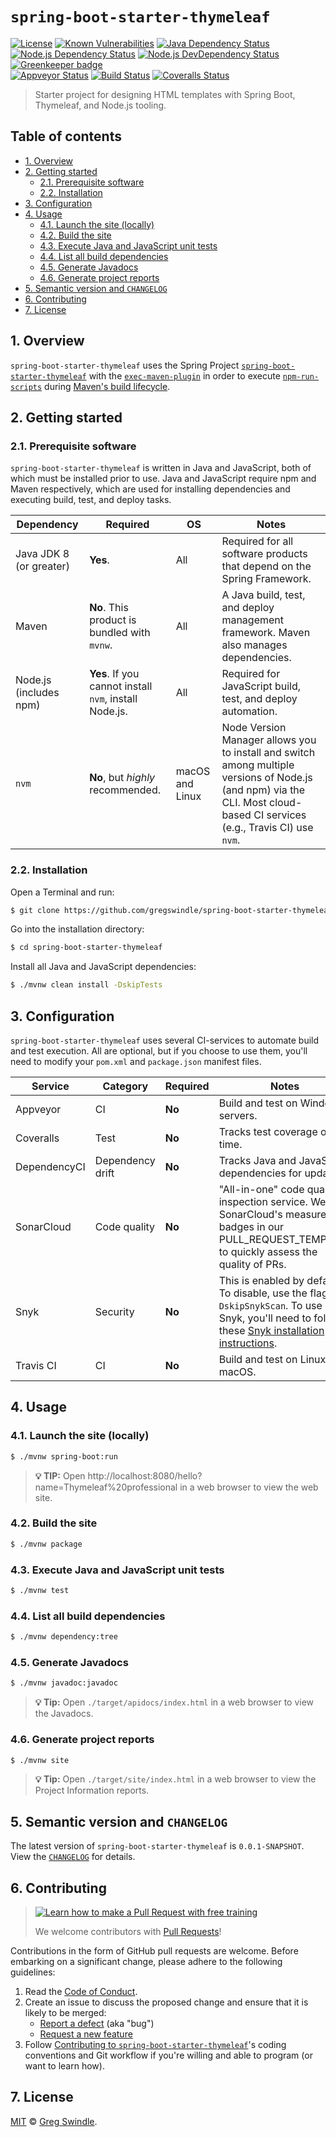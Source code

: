 # `spring-boot-starter-thymeleaf`

[![License][license-badge-image]][license-url]
[![Known Vulnerabilities](https://snyk.io/test/github/gregswindle/spring-boot-starter-thymeleaf/badge.svg?targetFile=pom.xml)](https://snyk.io/test/github/gregswindle/spring-boot-starter-thymeleaf)
[![Java Dependency Status](https://dependencyci.com/github/gregswindle/spring-boot-starter-thymeleaf/badge)](https://dependencyci.com/github/gregswindle/spring-boot-starter-thymeleaf)
[![Node.js Dependency Status][depstat-image]][depstat-url]
[![Node.js DevDependency Status][depstat-dev-image]][depstat-dev-url]
[![Greenkeeper badge](https://badges.greenkeeper.io/gregswindle/spring-boot-starter-thymeleaf.svg)](https://greenkeeper.io/)
<br>
[![Appveyor Status][appveyor-image]][appveyor-url]
[![Build Status][travis-image]][travis-url]
[![Coveralls Status][coveralls-image]][coveralls-url]


> Starter project for designing HTML templates with Spring Boot, Thymeleaf, and Node.js tooling.

## Table of contents
<!-- ⛔️ AUTO-GENERATED-CONTENT:START (TOC:excludeText=Table of contents) -->
- [1. Overview](#1-overview)
- [2. Getting started](#2-getting-started)
  * [2.1. Prerequisite software](#21-prerequisite-software)
  * [2.2. Installation](#22-installation)
- [3. Configuration](#3-configuration)
- [4. Usage](#4-usage)
  * [4.1. Launch the site (locally)](#41-launch-the-site-locally)
  * [4.2. Build the site](#42-build-the-site)
  * [4.3. Execute Java and JavaScript unit tests](#43-execute-java-and-javascript-unit-tests)
  * [4.4. List all build dependencies](#44-list-all-build-dependencies)
  * [4.5. Generate Javadocs](#45-generate-javadocs)
  * [4.6. Generate project reports](#46-generate-project-reports)
- [5. Semantic version and `CHANGELOG`](#5-semantic-version-and-changelog)
- [6. Contributing](#6-contributing)
- [7. License](#7-license)
<!-- ⛔️ AUTO-GENERATED-CONTENT:END -->

## 1. Overview

`spring-boot-starter-thymeleaf` uses the Spring Project [`spring-boot-starter-thymeleaf`][spring-boot-starter-thymeleaf-mvn-repo-url] with the [`exec-maven-plugin`][exec-maven-plugin-url] in order to execute [`npm-run-scripts`][npm-run-script-url] during [Maven's build lifecycle][maven-build-lifecycle-url].

## 2. Getting started

### 2.1. Prerequisite software

`spring-boot-starter-thymeleaf` is written in Java and JavaScript, both of which must be installed prior to use. Java and JavaScript require npm and Maven respectively, which are used for installing dependencies and executing build, test, and deploy tasks.

| Dependency              | Required                                           | OS              | Notes                                                                                                                                                                     |
|-------------------------|----------------------------------------------------|-----------------|---------------------------------------------------------------------------------------------------------------------------------------------------------------------------|
| Java JDK 8 (or greater) | **Yes**.                                               | All             | Required for all software products that depend on the Spring Framework.                                                                                                   |
| Maven                   | **No**. This product is bundled with `mvnw`.                                              | All             | A Java build, test, and deploy management framework. Maven also manages dependencies.                                                                                     |
| Node.js (includes npm)  | **Yes**. If you cannot install `nvm`, install Node.js. | All             | Required for JavaScript build, test, and deploy automation.                                                                                                               |
| `nvm`                   | **No**, but _highly_ recommended.                      | macOS and Linux | Node Version Manager allows you to install and switch among multiple versions of Node.js (and npm) via the CLI. Most cloud-based CI services (e.g., Travis CI) use `nvm`. |

### 2.2. Installation

Open a Terminal and run:

```bash
$ git clone https://github.com/gregswindle/spring-boot-starter-thymeleaf.git
```

Go into the installation directory:

```bash
$ cd spring-boot-starter-thymeleaf
```

Install all Java and JavaScript dependencies:

```bash
$ ./mvnw clean install -DskipTests
```

## 3. Configuration

`spring-boot-starter-thymeleaf` uses several CI-services to automate build and test execution. All are optional, but if you choose to use them, you'll need to modify your `pom.xml` and `package.json` manifest files.

| Service      | Category         | Required    | Notes                                                                                                                                                                                                      |
|--------------|------------------|-------------|------------------------------------------------------------------------------------------------------------------------------------------------------------------------------------------------------------|
| Appveyor     | CI               | **No**      | Build and test on Windows servers.                                                                                                                                                                         |
| Coveralls    | Test             | **No**      | Tracks test coverage over time.                                                                                                                                                                            |
| DependencyCI | Dependency drift | **No**      | Tracks Java and JavaScript dependencies for updates.                                                                                                                                                       |
| SonarCloud   | Code quality     | **No**      | "All-in-one" code quality inspection service. We use SonarCloud's measure badges in our PULL_REQUEST_TEMPLATE to quickly assess the quality of PRs.                                                        |
| Snyk         | Security         | **No**      | This is enabled by default. To disable, use the flag `--DskipSnykScan`. To use Snyk, you'll need to follow these [Snyk installation instructions](https://github.com/snyk/snyk-maven-plugin#installation). |
| Travis CI    | CI               | **No**      | Build and test on Linux and macOS.                                                                                                                                                                         |


## 4. Usage

### 4.1. Launch the site (locally)

```bash
$ ./mvnw spring-boot:run
```

> **:bulb: TIP:** Open http://localhost:8080/hello?name=Thymeleaf%20professional in a web browser to view the web site.

### 4.2. Build the site

```bash
$ ./mvnw package
```

### 4.3. Execute Java and JavaScript unit tests

```bash
$ ./mvnw test
```

### 4.4. List all build dependencies

```bash
$ ./mvnw dependency:tree
```

### 4.5. Generate Javadocs

```bash
$ ./mvnw javadoc:javadoc
```

> **:bulb: Tip:** Open `./target/apidocs/index.html` in a web browser to view the Javadocs.


### 4.6. Generate project reports

```bash
$ ./mvnw site
```

> **:bulb: Tip:** Open `./target/site/index.html` in a web browser to view the Project Information reports.

<!--
 Background

_If `spring-boot-starter-thymeleaf` depends on important but not widely known abstractions or other ecosystems, explain them here. This is also a good place to explain the product's motivation if similar products already exist._

-->
## 5. Semantic version and `CHANGELOG`

The latest version of `spring-boot-starter-thymeleaf` is `0.0.1-SNAPSHOT`. View the [`CHANGELOG`][changelog-url] for details.

## 6. Contributing
> [![Learn how to make a Pull Request with free training][prs-welcome-badge-image]][prs-welcome-url]
>
> We welcome contributors with [Pull Requests][prs-welcome-url]!

Contributions in the form of GitHub pull requests are welcome. Before embarking on a significant change, please adhere to the following guidelines:

  1. Read the [Code of Conduct][code-of-conduct-url].
  1. Create an issue to discuss the proposed change and ensure that it is likely to be merged:
      * [Report a defect][issues-new-defect-url] (aka "bug")
      * [Request a new feature][issues-new-feat-url]
  1. Follow [Contributing to `spring-boot-starter-thymeleaf`][contributing-url]'s coding conventions and Git workflow if you're willing and able to program (or want to learn how).

## 7. License

[MIT][license-url] © [Greg Swindle][author-url].




<!-- ⛔️ 📝 NOTE: PLEASE ALPHABETIZE LINK REFERENCES. 📝 ⛔️ -->

[appveyor-image]: https://ci.appveyor.com/api/projects/status/github/gregswindle/spring-boot-starter-thymeleaf?retina=true&svg=true
[appveyor-url]: https://ci.appveyor.com/api/projects/status/github/gregswindle/spring-boot-starter-thymeleaf?retina=true&svg=true
[author-url]: https://github.com/gregswindle
[changelog-url]: ./CHANGELOG.md
[code-of-conduct-url]: ./CODE_OF_CONDUCT.md
[contributing-url]: ./CONTRIBUTING.md
[coveralls-image]: https://img.shields.io/coveralls/gregswindle/spring-boot-starter-thymeleaf/master.svg?style=flat-square
[coveralls-url]: https://coveralls.io/r/gregswindle/spring-boot-starter-thymeleaf
[depstat-dev-image]: https://david-dm.org/gregswindle/spring-boot-starter-thymeleaf/dev-status.svg?style=flat-square
[depstat-dev-url]: https://david-dm.org/gregswindle/spring-boot-starter-thymeleaf#info=devDependencies
[depstat-image]: https://david-dm.org/gregswindle/spring-boot-starter-thymeleaf.svg?style=flat-square
[depstat-url]: https://david-dm.org/gregswindle/spring-boot-starter-thymeleaf
[exec-maven-plugin-url]: http://www.mojohaus.org/exec-maven-plugin/index.html
[issues-new-defect-url]: /gregswindle/spring-boot-starter-thymeleaf/issues/new?title=fix%28affected-scope%29%3A+subject-line-with-very-few-words&labels=Priority%3A+Medium%2CStatus%3A+Review+Needed%2CType%3A+Defect&body=%2A%2A%F0%9F%92%A1+TIP%3A%2A%2A+Select+the+%E2%86%96%EF%B8%8E%E2%8E%BE+Preview+%E2%8F%8B+Tab+above+help+read+these+instructions.%0D%0A%0D%0A%23%23+1.+Issue+type%0D%0A%3E%E2%8C%A6+Type+the+letter+%22x%22+in+the+%22checkbox%22+the+best+describe+this+issue.%0D%0A%0D%0A-+%5Bx%5D+__Feature%3A__+I%27m+requesting+a+product+enhancement.%0D%0A%0D%0A%23%23+2.+User+story+summary%0D%0A%3E%E2%8C%A6+Describe+what+you+want+to+accomplish%2C+in+what+role%2Fcapacity%2C+and+why+it%27s+important+to+you.%0D%0A%0D%0A%3E+__EXAMPLE%3A__%0D%0A%3E+As+a+Applicant%2C%0D%0A%3E+I+want+to+submit+my+resume%0D%0A%3E+In+order+to+be+considered+for+a+job+opening.%0D%0A%0D%0AAs+a+%7Brole%7D%2C%0D%0AI+must%2Fneed%2Fwant%2Fshould+%7Bdo+something%7D%0D%0AIn+order+to+%7Bachieve+value%7D.%0D%0A%0D%0A%23%23+3.+Acceptance+criteria%0D%0A%3E%E2%8C%A6+Replace+the+examples+below+with+your+own+imperative%2C+%22true%2Ffalse%22+statements+for+the+__behavior+you+expect__+to+see%2C+or+the+behavior+that+__would__+be+true+if+there+were+no+errors+%28for+defects%29.%0D%0A%0D%0A-+%5B+%5D+1.+Job+Applicants+receive+a+confirmation+email+after+they+submit+their+resumes.%0D%0A-+%5B+%5D+2.+An+Applicant%27s+resume+information+isn%27t+lost+when+errors+occur.%0D%0A-+%5B+%5D+3.+%7Bcriterion-three%7D%0D%0A-+%5B+%5D+4.+%7Bcriterion-four%7D%0D%0A%0D%0A%3C%21--+%E2%9B%94%EF%B8%8F++Do+not+remove+anything+below+this+comment.+%E2%9B%94%EF%B8%8F++--%3E%0D%0A%5Bicon-info-image%5D%3A+..%2Fdocs%2Fimg%2Ficons8%2Ficon-info-50.png%0D%0A
[issues-new-feat-url]: /gregswindle/spring-boot-starter-thymeleaf/issues/new?title=feat%28affected-scope%29%3A+subject-line-with-very-few-words&labels=Priority%3A+Medium%2CStatus%3A+Review+Needed%2CType%3A+Feature&body=%2A%2A%F0%9F%92%A1+TIP%3A%2A%2A+Select+the+%E2%86%96%EF%B8%8E%E2%8E%BE+Preview+%E2%8F%8B+Tab+above+help+read+these+instructions.%0D%0A%0D%0A%23%23+1.+Issue+type%0D%0A%3E%E2%8C%A6+Type+the+letter+%22x%22+in+the+%22checkbox%22+the+best+describe+this+issue.%0D%0A%0D%0A-+%5Bx%5D+__Feature%3A__+I%27m+requesting+a+product+enhancement.%0D%0A%0D%0A%23%23+2.+User+story+summary%0D%0A%3E%E2%8C%A6+Describe+what+you+want+to+accomplish%2C+in+what+role%2Fcapacity%2C+and+why+it%27s+important+to+you.%0D%0A%0D%0A%3E+__EXAMPLE%3A__%0D%0A%3E+As+a+Applicant%2C%0D%0A%3E+I+want+to+submit+my+resume%0D%0A%3E+In+order+to+be+considered+for+a+job+opening.%0D%0A%0D%0AAs+a+%7Brole%7D%2C%0D%0AI+must%2Fneed%2Fwant%2Fshould+%7Bdo+something%7D%0D%0AIn+order+to+%7Bachieve+value%7D.%0D%0A%0D%0A%23%23+3.+Acceptance+criteria%0D%0A%3E%E2%8C%A6+Replace+the+examples+below+with+your+own+imperative%2C+%22true%2Ffalse%22+statements+for+the+__behavior+you+expect__+to+see%2C+or+the+behavior+that+__would__+be+true+if+there+were+no+errors+%28for+defects%29.%0D%0A%0D%0A-+%5B+%5D+1.+Job+Applicants+receive+a+confirmation+email+after+they+submit+their+resumes.%0D%0A-+%5B+%5D+2.+An+Applicant%27s+resume+information+isn%27t+lost+when+errors+occur.%0D%0A-+%5B+%5D+3.+%7Bcriterion-three%7D%0D%0A-+%5B+%5D+4.+%7Bcriterion-four%7D%0D%0A%0D%0A%3C%21--+%E2%9B%94%EF%B8%8F++Do+not+remove+anything+below+this+comment.+%E2%9B%94%EF%B8%8F++--%3E%0D%0A%5Bicon-info-image%5D%3A+..%2Fdocs%2Fimg%2Ficons8%2Ficon-info-50.png%0D%0A
[license-badge-image]: https://img.shields.io/badge/License-MIT-blue.svg?style=flat-square
[license-choose-url]: https://choosealicense.com/
[license-no-license-url]: https://choosealicense.com/no-license/
[license-unlicense-url]: https://choosealicense.com/licenses/#unlicense
[license-url]: ./LICENSE
[license-url]: ./LICENSE
[maven-build-lifecycle-url]: https://maven.apache.org/guides/introduction/introduction-to-the-lifecycle.html
[nodejs-url]: https://nodejs.org
[npm-image]: https://img.shields.io/npm/v/spring-boot-starter-thymeleaf.svg?style=flat-square
[npm-run-script-url]: https://docs.npmjs.com/cli/run-script
[npm-script-url]: https://docs.npmjs.com/misc/scripts
[npm-url]: https://npmjs.org/package/spring-boot-starter-thymeleaf
[npmjs-url]: https://www.npmjs.com/
[prs-welcome-badge-image]: https://img.shields.io/badge/PRs-welcome-brightgreen.svg?style=flat-square
[prs-welcome-url]: http://makeapullrequest.com
[spring-boot-starter-thymeleaf-mvn-repo-url]: https://mvnrepository.com/artifact/org.springframework.boot/spring-boot-starter-thymeleaf
[travis-image]: https://img.shields.io/travis/gregswindle/spring-boot-starter-thymeleaf/master.svg?style=flat-square
[travis-url]: https://travis-ci.org/gregswindle/spring-boot-starter-thymeleaf
